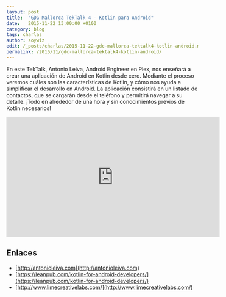 ```yaml
---
layout: post
title:  "GDG Mallorca TekTalk 4 - Kotlin para Android"
date:   2015-11-22 13:00:00 +0100
category: blog
tags: charlas
author: soywiz
edit: /_posts/charlas/2015-11-22-gdc-mallorca-tektalk4-kotlin-android.markdown
permalink: /2015/11/gdc-mallorca-tektalk4-kotlin-android/
---
```


En este TekTalk, Antonio Leiva, Android Engineer en Plex, nos enseñará a crear una aplicación
de Android en Kotlin desde cero. Mediante el proceso veremos cuáles son las características de Kotlin,
y cómo nos ayuda a simplificar el desarrollo en Android. La aplicación consistirá en un listado de contactos,
que se cargarán desde el teléfono y permitirá navegar a su detalle. ¡Todo en alrededor de una hora y sin
conocimientos previos de Kotlin necesarios!

<iframe class="youtube" width="560" height="315" src="https://www.youtube.com/embed/04CXn85jg8M" frameborder="0" allowfullscreen="1"> </iframe>

## Enlaces

* [http://antonioleiva.com](http://antonioleiva.com)
* [https://leanpub.com/kotlin-for-android-developers/](https://leanpub.com/kotlin-for-android-developers/)
* [http://www.limecreativelabs.com/](http://www.limecreativelabs.com/)

